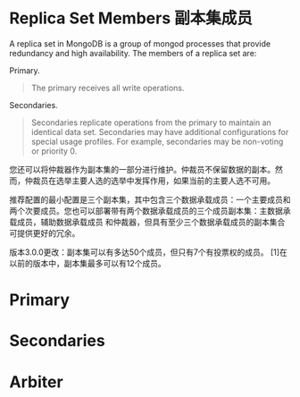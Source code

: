 # Replica Set Members 副本集成员
A replica set in MongoDB is a group of mongod processes that provide redundancy and high availability. The members of a replica set are:

Primary.
> The primary receives all write operations.

Secondaries.
> Secondaries replicate operations from the primary to maintain an identical data set. Secondaries may have additional configurations for special usage profiles. For example, secondaries may be non-voting or priority 0.

您还可以将仲裁器作为副本集的一部分进行维护。仲裁员不保留数据的副本。然而，仲裁员在选举主要人选的选举中发挥作用，如果当前的主要人选不可用。

推荐配置的最小配置是三个副本集，其中包含三个数据承载成员：一个主要成员和两个次要成员。您也可以部署带有两个数据承载成员的三个成员副本集：主数据承载成员，辅助数据承载成员 和仲裁器，但具有至少三个数据承载成员的副本集合可提供更好的冗余。

版本3.0.0更改：副本集可以有多达50个成员，但只有7个有投票权的成员。 [1]在以前的版本中，副本集最多可以有12个成员。
# Primary

# Secondaries

# Arbiter
